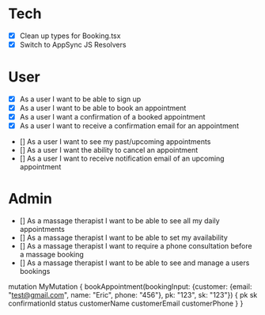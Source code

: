 # Tech

- [x] Clean up types for Booking.tsx
- [x] Switch to AppSync JS Resolvers

# User

- [x] As a user I want to be able to sign up
- [x] As a user I want to be able to book an appointment
- [x] As a user I want a confirmation of a booked appointment
- [x] As a user I want to receive a confirmation email for an appointment
- [] As a user I want to see my past/upcoming appointments
- [] As a user I want the ability to cancel an appointment
- [] As a user I want to receive notification email of an upcoming appointment

# Admin

- [] As a massage therapist I want to be able to see all my daily appointments
- [] As a massage therapist I want to be able to set my availability
- [] As a massage therapist I want to require a phone consultation before a massage booking
- [] As a massage therapist I want to be able to see and manage a users bookings

mutation MyMutation {
bookAppointment(bookingInput: {customer: {email: "test@gmail.com", name: "Eric", phone: "456"}, pk: "123", sk: "123"})
{
pk
sk
confirmationId
status
customerName
customerEmail
customerPhone
}
}

